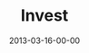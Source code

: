 ---
layout: message
category: message
series: "ROI"
title: "Invest"
date: 2013-03-16-00-00
message_id: 772
audio-description: "Chuck Mingo talks about investing."
audio: "http://www.crossroads.net/players/media/hq/roi_02.mp3"
audio-title: "Invest"
audio-duration: "44:20"
program-description: "Program - Wk2 ROI"
program: "http://www.crossroads.net/players/media/hq/03_16-17_13Program_LO.pdf"
program-title: "Invest"
video-description: "Chuck Mingo talks about investing."
video-title: "Invest"
video: "https://s3.amazonaws.com/crossroadsvideomessages/roi_02.mp4"
video-poster: "https://www.crossroads.net/uploadedfiles/roi_02_still.jpg"
---